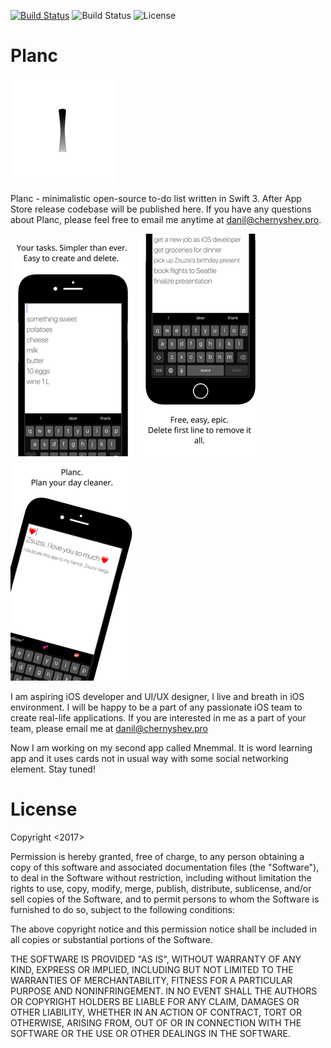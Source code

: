 [![Build Status](https://travis-ci.org/aerlinn13/planc.svg?branch=master)](https://travis-ci.org/aerlinn13/planc)
![Build Status](https://img.shields.io/badge/lang-swift-orange.svg)
![License](https://img.shields.io/badge/license-MIT-blue.svg)
# Planc
![alt text](Assets.xcassets/AppIcon.appiconset/Icon-App-83.5x83.5@2x.png "screenshot")

Planc - minimalistic open-source to-do list written in Swift 3. After App Store release codebase will be published here. 
If you have any questions about Planc, please feel free to email me anytime at danil@chernyshev.pro.

![alt text](screenshots/1.png "screenshot")
![alt text](screenshots/2.png "screenshot")
![alt text](screenshots/3.png "screenshot")


I am aspiring iOS developer and UI/UX designer, I live and breath in iOS environment. I will be happy to be a part of any passionate iOS team 
to create real-life applications. If you are interested in me as a part of your team, please email me at danil@chernyshev.pro

Now I am working on my second app called Mnemmal. It is word learning app and it uses cards not in usual way with some social networking element.
Stay tuned!

# License

Copyright <2017> <CHERNYSHEV DANIL>

Permission is hereby granted, free of charge, to any person obtaining a copy of this software and associated documentation files (the "Software"), to deal in the Software without restriction, including without limitation the rights to use, copy, modify, merge, publish, distribute, sublicense, and/or sell copies of the Software, and to permit persons to whom the Software is furnished to do so, subject to the following conditions:

The above copyright notice and this permission notice shall be included in all copies or substantial portions of the Software.

THE SOFTWARE IS PROVIDED "AS IS", WITHOUT WARRANTY OF ANY KIND, EXPRESS OR IMPLIED, INCLUDING BUT NOT LIMITED TO THE WARRANTIES OF MERCHANTABILITY, FITNESS FOR A PARTICULAR PURPOSE AND NONINFRINGEMENT. IN NO EVENT SHALL THE AUTHORS OR COPYRIGHT HOLDERS BE LIABLE FOR ANY CLAIM, DAMAGES OR OTHER LIABILITY, WHETHER IN AN ACTION OF CONTRACT, TORT OR OTHERWISE, ARISING FROM, OUT OF OR IN CONNECTION WITH THE SOFTWARE OR THE USE OR OTHER DEALINGS IN THE SOFTWARE.
